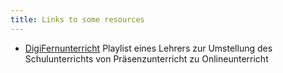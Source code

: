 ```yaml
---
title: Links to some resources
---
```


- [DigiFernunterricht](https://www.youtube.com/playlist?list=PLC9D2mzTyJeXYa6E1y_d0fc_7-V7BJnSq) Playlist eines Lehrers zur Umstellung des Schulunterrichts von Präsenzunterricht zu Onlineunterricht
